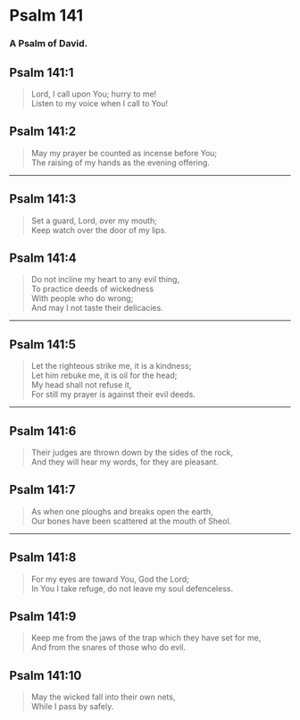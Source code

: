 # Psalm 141

### A Psalm of David.

## Psalm 141:1

> Lord, I call upon You; hurry to me!  
> Listen to my voice when I call to You!

## Psalm 141:2

> May my prayer be counted as incense before You;  
> The raising of my hands as the evening offering.

---

## Psalm 141:3

> Set a guard, Lord, over my mouth;  
> Keep watch over the door of my lips.

## Psalm 141:4

> Do not incline my heart to any evil thing,  
> To practice deeds of wickedness  
> With people who do wrong;  
> And may I not taste their delicacies.

---

## Psalm 141:5

> Let the righteous strike me, it is a kindness;  
> Let him rebuke me, it is oil for the head;  
> My head shall not refuse it,  
> For still my prayer is against their evil deeds.

---

## Psalm 141:6

> Their judges are thrown down by the sides of the rock,  
> And they will hear my words, for they are pleasant.

## Psalm 141:7

> As when one ploughs and breaks open the earth,  
> Our bones have been scattered at the mouth of Sheol.

---

## Psalm 141:8

> For my eyes are toward You, God the Lord;  
> In You I take refuge, do not leave my soul defenceless.

## Psalm 141:9

> Keep me from the jaws of the trap which they have set for me,  
> And from the snares of those who do evil.

## Psalm 141:10

> May the wicked fall into their own nets,  
> While I pass by safely.
